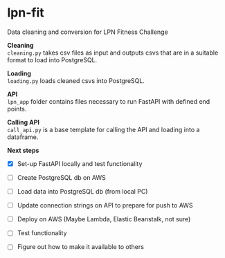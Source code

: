# lpn-fit
Data cleaning and conversion for LPN Fitness Challenge

**Cleaning**  
`cleaning.py` takes csv files as input and outputs csvs that are in a suitable format to load into PostgreSQL. 

**Loading**  
`loading.py` loads cleaned csvs into PostgreSQL. 

**API**  
`lpn_app` folder contains files necessary to run FastAPI with defined end points. 

**Calling API**  
`call_api.py` is a base template for calling the API and loading into a dataframe. 

**Next steps**  
- [x] Set-up FastAPI locally and test functionality  
- [ ] Create PostgreSQL db on AWS  
- [ ] Load data into PostgreSQL db (from local PC)  
- [ ] Update connection strings on API to prepare for push to AWS  
- [ ] Deploy on AWS (Maybe Lambda, Elastic Beanstalk, not sure)  
- [ ] Test functionality  
- [ ] Figure out how to make it available to others  

